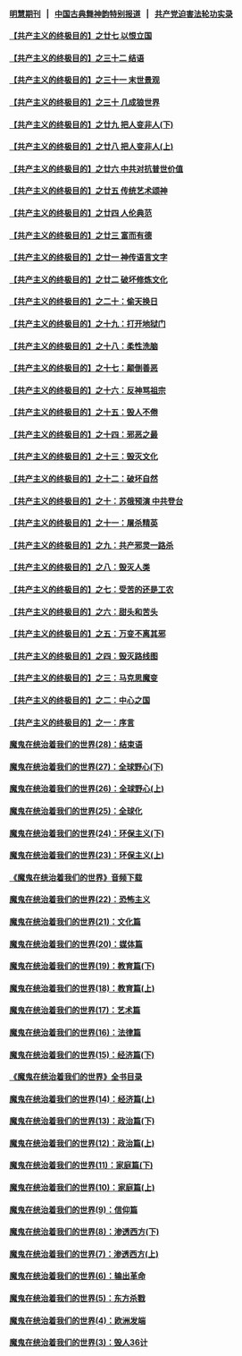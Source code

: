 #### [明慧期刊](https://github.com/gfw-breaker/mh-qikan) &nbsp;&nbsp;|&nbsp;&nbsp; [中国古典舞神韵特别报道](https://github.com/gfw-breaker/mh-news/blob/master/shenyun.md?t=07111036) &nbsp;&nbsp;|&nbsp;&nbsp; [共产党迫害法轮功实录](https://github.com/gfw-breaker/mh-news/blob/master/README.md?t=07111036)  

#### [【共产主义的终极目的】之廿七 以恨立国](../pages/nsc422/n11336944.md?t=07111036) 

#### [【共产主义的终极目的】之三十二 结语](../pages/nsc422/n11360535.md?t=07111036) 

#### [【共产主义的终极目的】之三十一 末世景观](../pages/nsc422/n11351129.md?t=07111036) 

#### [【共产主义的终极目的】之三十 几成狼世界](../pages/nsc422/n11348280.md?t=07111036) 

#### [【共产主义的终极目的】之廿九 把人变非人(下)](../pages/nsc422/n11344140.md?t=07111036) 

#### [【共产主义的终极目的】之廿八 把人变非人(上)](../pages/nsc422/n11340492.md?t=07111036) 

#### [【共产主义的终极目的】之廿六 中共对抗普世价值](../pages/nsc422/n11324785.md?t=07111036) 

#### [【共产主义的终极目的】之廿五 传统艺术颂神](../pages/nsc422/n11296396.md?t=07111036) 

#### [【共产主义的终极目的】之廿四 人伦典范](../pages/nsc422/n11296397.md?t=07111036) 

#### [【共产主义的终极目的】之廿三 富而有德](../pages/nsc422/n11283598.md?t=07111036) 

#### [【共产主义的终极目的】之廿一 神传语言文字](../pages/nsc422/n11263265.md?t=07111036) 

#### [【共产主义的终极目的】之廿二 破坏修炼文化](../pages/nsc422/n11245728.md?t=07111036) 

#### [【共产主义的终极目的】之二十：偷天换日](../pages/nsc422/n11238846.md?t=07111036) 

#### [【共产主义的终极目的】之十九：打开地狱门](../pages/nsc422/n11206376.md?t=07111036) 

#### [【共产主义的终极目的】之十八：柔性洗脑](../pages/nsc422/n11199994.md?t=07111036) 

#### [【共产主义的终极目的】之十七：颠倒善恶](../pages/nsc422/n11179782.md?t=07111036) 

#### [【共产主义的终极目的】之十六：反神骂祖宗](../pages/nsc422/n11166798.md?t=07111036) 

#### [【共产主义的终极目的】之十五：毁人不倦](../pages/nsc422/n11166792.md?t=07111036) 

#### [【共产主义的终极目的】之十四：邪恶之最](../pages/nsc422/n11150249.md?t=07111036) 

#### [【共产主义的终极目的】之十三：毁灭文化](../pages/nsc422/n11135227.md?t=07111036) 

#### [【共产主义的终极目的】之十二：破坏自然](../pages/nsc422/n11135214.md?t=07111036) 

#### [【共产主义的终极目的】之十：苏俄预演 中共登台](../pages/nsc422/n11118424.md?t=07111036) 

#### [【共产主义的终极目的】之十一：屠杀精英](../pages/nsc422/n11118442.md?t=07111036) 

#### [【共产主义的终极目的】之九：共产邪灵一路杀](../pages/nsc422/n11114139.md?t=07111036) 

#### [【共产主义的终极目的】之八：毁灭人类](../pages/nsc422/n11108503.md?t=07111036) 

#### [【共产主义的终极目的】之七：受苦的还是工农](../pages/nsc422/n11101809.md?t=07111036) 

#### [【共产主义的终极目的】之六：甜头和苦头](../pages/nsc422/n11096971.md?t=07111036) 

#### [【共产主义的终极目的】之五：万变不离其邪](../pages/nsc422/n11091285.md?t=07111036) 

#### [【共产主义的终极目的】之四：毁灭路线图](../pages/nsc422/n11086284.md?t=07111036) 

#### [【共产主义的终极目的】之三：马克思魔变](../pages/nsc422/n11061941.md?t=07111036) 

#### [【共产主义的终极目的】之二：中心之国](../pages/nsc422/n11047728.md?t=07111036) 

#### [【共产主义的终极目的】之一：序言](../pages/nsc422/n11086077.md?t=07111036) 

#### [魔鬼在统治着我们的世界(28)：结束语](../pages/nsc422/n10936246.md?t=07111036) 

#### [魔鬼在统治着我们的世界(27)：全球野心(下)](../pages/nsc422/n10928319.md?t=07111036) 

#### [魔鬼在统治着我们的世界(26)：全球野心(上)](../pages/nsc422/n10900318.md?t=07111036) 

#### [魔鬼在统治着我们的世界(25)：全球化](../pages/nsc422/n10788205.md?t=07111036) 

#### [魔鬼在统治着我们的世界(24)：环保主义(下)](../pages/nsc422/n10695307.md?t=07111036) 

#### [魔鬼在统治着我们的世界(23)：环保主义(上)](../pages/nsc422/n10688613.md?t=07111036) 

#### [《魔鬼在统治着我们的世界》音频下载](../pages/nsc422/n10635553.md?t=07111036) 

#### [魔鬼在统治着我们的世界(22)：恐怖主义](../pages/nsc422/n10614727.md?t=07111036) 

#### [魔鬼在统治着我们的世界(21)：文化篇](../pages/nsc422/n10597706.md?t=07111036) 

#### [魔鬼在统治着我们的世界(20)：媒体篇](../pages/nsc422/n10586579.md?t=07111036) 

#### [魔鬼在统治着我们的世界(19)：教育篇(下)](../pages/nsc422/n10564808.md?t=07111036) 

#### [魔鬼在统治着我们的世界(18)：教育篇(上)](../pages/nsc422/n10526970.md?t=07111036) 

#### [魔鬼在统治着我们的世界(17)：艺术篇](../pages/nsc422/n10499093.md?t=07111036) 

#### [魔鬼在统治着我们的世界(16)：法律篇](../pages/nsc422/n10485969.md?t=07111036) 

#### [魔鬼在统治着我们的世界(15)：经济篇(下)](../pages/nsc422/n10469975.md?t=07111036) 

#### [《魔鬼在统治着我们的世界》全书目录](../pages/nsc422/n10464261.md?t=07111036) 

#### [魔鬼在统治着我们的世界(14)：经济篇(上)](../pages/nsc422/n10457370.md?t=07111036) 

#### [魔鬼在统治着我们的世界(13)：政治篇(下)](../pages/nsc422/n10448270.md?t=07111036) 

#### [魔鬼在统治着我们的世界(12)：政治篇(上)](../pages/nsc422/n10444576.md?t=07111036) 

#### [魔鬼在统治着我们的世界(11)：家庭篇(下)](../pages/nsc422/n10440961.md?t=07111036) 

#### [魔鬼在统治着我们的世界(10)：家庭篇(上)](../pages/nsc422/n10435448.md?t=07111036) 

#### [魔鬼在统治着我们的世界(9)：信仰篇](../pages/nsc422/n10432159.md?t=07111036) 

#### [魔鬼在统治着我们的世界(8)：渗透西方(下)](../pages/nsc422/n10429603.md?t=07111036) 

#### [魔鬼在统治着我们的世界(7)：渗透西方(上)](../pages/nsc422/n10426013.md?t=07111036) 

#### [魔鬼在统治着我们的世界(6)：输出革命](../pages/nsc422/n10421536.md?t=07111036) 

#### [魔鬼在统治着我们的世界(5)：东方杀戮](../pages/nsc422/n10417707.md?t=07111036) 

#### [魔鬼在统治着我们的世界(4)：欧洲发端](../pages/nsc422/n10414890.md?t=07111036) 

#### [魔鬼在统治着我们的世界(3)：毁人36计](../pages/nsc422/n10411583.md?t=07111036) 

